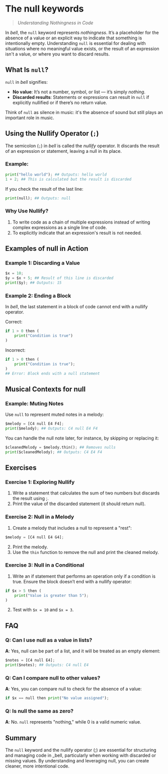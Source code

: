 # The null keywords

> _Understanding Nothingness in Code_

In _bell_, the `null` keyword represents _nothingness_. It’s a placeholder for the absence of a value or an explicit way to indicate that something is intentionally empty. Understanding `null` is essential for dealing with situations where no meaningful value exists, or the result of an expression isn't a value, or where you want to discard results.

## What Is `null`?

`null` in _bell_ signifies:

- **No value**: It’s not a number, symbol, or list — it’s simply _nothing_.
- **Discarded results**: Statements or expressions can result in `null` if explicitly nullified or if there’s no return value.

Think of `null` as silence in music: it's the absence of sound but still plays an important role in music.

## Using the Nullify Operator (`;`)

The semicolon (`;`) in _bell_ is called the _nullify_ operator. It discards the result of an expression or statement, leaving a null in its place.

### Example:

```py
print("hello world"); ## Outputs: hello world
1 + 2; ## This is calculated but the result is discarded
```

If you check the result of the last line:

```py
print(null); ## Outputs: null
```

### Why Use Nullify?

1. To write code as a chain of multiple expressions instead of writing complex expressions as a single line of code.
2. To explicitly indicate that an expression's result is not needed.

## Examples of null in Action

### Example 1: Discarding a Value

```py
$x = 10;
$y = $x + 5; ## Result of this line is discarded
print($y); ## Outputs: 15
```

### Example 2: Ending a Block

In _bell_, the last statement in a block of code cannot end with a nullify operator.

Correct:

```py
if 1 > 0 then (
    print("Condition is true")
)
```

Incorrect:

```py
if 1 > 0 then (
    print("Condition is true");
)
## Error: Block ends with a null statement
```

## Musical Contexts for null

### Example: Muting Notes

Use `null` to represent muted notes in a melody:

```py
$melody = [C4 null E4 F4];
print($melody); ## Outputs: C4 null E4 F4
```

You can handle the null note later, for instance, by skipping or replacing it:

```py
$cleanedMelody = $melody.thin(); ## Removes nulls
print($cleanedMelody); ## Outputs: C4 E4 F4
```

## Exercises

### Exercise 1: Exploring Nullify

1. Write a statement that calculates the sum of two numbers but discards the result using ;.
2. Print the value of the discarded statement (it should return null).

### Exercise 2: Null in a Melody

1. Create a melody that includes a null to represent a "rest":

```py
$melody = [C4 null E4 G4];
```

2. Print the melody.
3. Use the `thin` function to remove the null and print the cleaned melody.

### Exercise 3: Null in a Conditional

1. Write an if statement that performs an operation only if a condition is true. Ensure the block doesn’t end with a nullify operator:

```py
if $x > 5 then (
    print("Value is greater than 5");
)
```

2. Test with `$x = 10` and `$x = 3`.

## FAQ

### Q: Can I use null as a value in lists?

**A**: Yes, null can be part of a list, and it will be treated as an empty element:

```py
$notes = [C4 null E4];
print($notes); ## Outputs: C4 null E4
```

### Q: Can I compare null to other values?

**A**: Yes, you can compare null to check for the absence of a value:

```py
if $x == null then print("No value assigned");
```

### Q: Is null the same as zero?

**A**: No. `null` represents "nothing," while 0 is a valid numeric value.

## Summary

The `null` keyword and the nullify operator (;) are essential for structuring and managing code in \_bell, particularly when working with discarded or missing values. By understanding and leveraging null, you can create cleaner, more intentional code.
